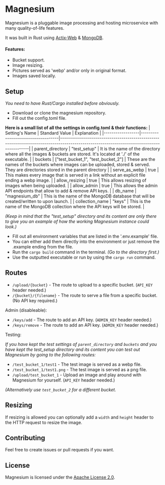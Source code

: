 # Magnesium

Magnesium is a pluggable image processing and hosting microservice with many quality-of-life features.

It was built in Rust using [Actix-Web](https://actix.rs/) & [MongoDB](https://www.mongodb.com/).

#### Features:
- Bucket support.
- Image resizing.
- Pictures served as 'webp' and/or only in original format.
- Images saved locally.

## Setup
*You need to have Rust/Cargo installed before obviously.*
- Download or clone the magnesium repository.
- Fill out the config.toml file.

**Here is a small list of all the settings in config.toml & their functions:**
| Setting's Name   | Standard Value                     | Explanation                                                                                                                                |
|------------------|------------------------------------|--------------------------------------------------------------------------------------------------------------------------------------------|
| parent_directory | "test_setup"                       | It is the name of the directory where all the images & buckets are stored. It's located at './' of the executable.                         |
| buckets          | ["test_bucket_1", "test_bucket_2"] | These are the names of the buckets where images can be uploaded, stored & served. They are directories stored in the parent directory      |
| serve_as_webp    | true                               | This makes every image that is served in a link without an explicit file ending a webp image.                                              |
| allow_resizing   | true                               | This allows resizing of images when being uploaded.                                                                                        |
| allow_admin      | true                               | This allows the admin API endpoints that allow to add & remove API keys.                                                                   |
| db_name          | "magnesium_db"                     | This is the name of the MongoDB database that will be created/written to upon launch.                                                      |
| collection_name  | "keys"                             | This is the name of the MongoDB collection where the API keys will be stored.                                                              |

*(Keep in mind that the "test_setup" directory and its content are only there to give you an example of how the working Magnesium instance could look.)*

- Fill out all environment variables that are listed in the '.env.example' file.
- You can either add them directly into the environment or just remove the .example ending from the file.
- Run the `cargo build` command in the terminal. *(Go to the directory first.)*
- Use the outputted executable or run by using the `cargo run` command.

## Routes
- `/upload/{bucket}` - The route to upload to a specific bucket. (`API_KEY` header needed.)
- `/{bucket}/{filename}` - The route to serve a file from a specific bucket. (No API key required.)

Admin (disableable):

- `/keys/add` - The route to add an API key. (`ADMIN_KEY` header needed.)
- `/keys/remove` - The route to add an API key. (`ADMIN_KEY` header needed.)

Testing:

*If you have kept the test settings of `parent_directory` and `buckets` and you have kept the test_setup directory and its content you can test out Magnesium by going to the following routes:*

- `/test_bucket_1/test1` - The test image is served as a webp file.
- `/test_bucket_1/test1.png` - The test image is served as a png file.
- `/upload/test_bucket_1` - Upload an image and play around with Magnesium for yourself. (`API_KEY` header needed.)

*(Alternatively use `test_bucket_2` for a different bucket.*

## Resizing
If resizing is allowed you can optionally add a `width` and `height` header to the HTTP request to resize the image.

## Contributing
Feel free to create issues or pull requests if you want.

## License
Magnesium is licensed under the [Apache License 2.0](https://www.apache.org/licenses/LICENSE-2.0).
